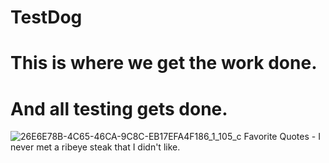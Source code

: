 # TestDog
# This is where we get the work done.
# And all testing gets done.
![26E6E78B-4C65-46CA-9C8C-EB17EFA4F186_1_105_c](https://user-images.githubusercontent.com/99301809/187730576-63fc4415-6b08-4269-abb0-b9a344158d50.jpeg)
Favorite Quotes - I never met a ribeye steak that I didn't like.
